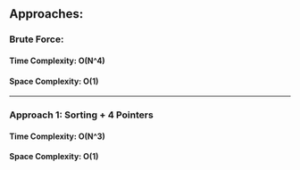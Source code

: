 ​<h2> Approaches: </h2>

<h3> Brute Force: </h3>
 <h4> Time Complexity: O(N^4) </h4>
 <h4> Space Complexity: O(1) </h4>

 <hr>

<h3> Approach 1: Sorting + 4 Pointers</h3>
 <h4> Time Complexity: O(N^3) </h4>
 <h4> Space Complexity: O(1) </h4>


